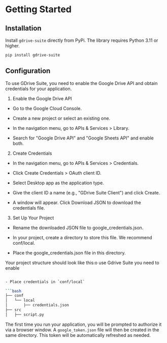 # Getting Started

## Installation

Install `gdrive-suite` directly from PyPi. The library requires Python 3.11
or higher.

```bash
pip install gdrive-suite
```

## Configuration

To use GDrive Suite, you need to enable the Google Drive API and obtain credentials
for your application.

1. Enable the Google Drive API

- Go to the Google Cloud Console.

- Create a new project or select an existing one.

- In the navigation menu, go to APIs & Services > Library.

- Search for "Google Drive API" and "Google Sheets API" and enable both.

2. Create Credentials

- In the navigation menu, go to APIs & Services > Credentials.

- Click Create Credentials > OAuth client ID.

- Select Desktop app as the application type.

- Give the client ID a name (e.g., "GDrive Suite Client") and click Create.

- A window will appear. Click Download JSON to download the credentials file.

3. Set Up Your Project

- Rename the downloaded JSON file to google_credentials.json.

- In your project, create a directory to store this file. We recommend conf/local.

- Place the google_credentials.json file in this directory.

Your project structure should look like this:o use Gdrive Suite you need to enable

````sh

- Place credentials in `conf/local`

```bash
├── conf
│   └── local
│       ├── credentials.json
├── src
│   ├── script.py

````

The first time you run your application, you will be prompted to authorize it via
a browser window. A `google_token.json` file will then be created in the same directory.
This token will be automatically refreshed as needed.
